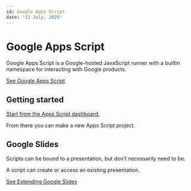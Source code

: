 ```yaml
---
id: Google Apps Script
date: "11 July, 2025"
---
```


# Google Apps Script

Google Apps Script is a Google-hosted JavaScript runner with a builtin
namespace for interacting with Google products.

[See Google Apps Script](https://developers.google.com/apps-script)

## Getting started

[Start from the Apps Script dashboard.](https://script.google.com/home)

From there you can make a new Apps Script project.

## Google Slides

Scripts can be bound to a presentation, but don't necessarily need to be.

A script can create or access an existing presentation.

[See Extending Google Slides](https://developers.google.com/apps-script/guides/slides)

